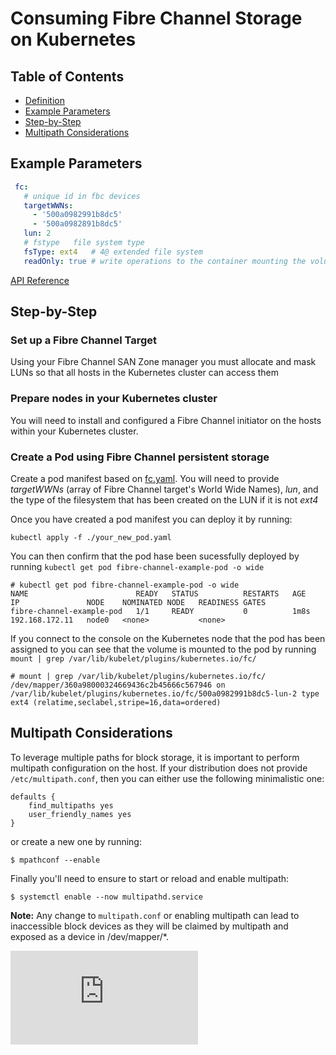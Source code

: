 # Consuming Fibre Channel Storage on Kubernetes

## Table of Contents
- [Definition](https://github.com/kubernetes/kubernetes/blob/master/api/openapi-spec/v3/apis__storage.k8s.io__v1_openapi.json#L242)
- [Example Parameters](#example-parameters)
- [Step-by-Step](#step-by-step)
- [Multipath Considerations](#multipath-considerations)

## Example Parameters

```yaml
 fc:
   # unique id in fbc devices
   targetWWNs:
     - '500a0982991b8dc5'
     - '500a0982891b8dc5'
   lun: 2
   # fstype   file system type
   fsType: ext4   # 4@ extended file system
   readOnly: true # write operations to the container mounting the volume
```

[API Reference](https://kubernetes.io/docs/reference/generated/kubernetes-api/v1.28/#fcvolumesource-v1-core)

## Step-by-Step

### Set up a Fibre Channel Target

Using your Fibre Channel SAN Zone manager you must allocate and mask LUNs so that all hosts in the Kubernetes cluster can access them

### Prepare nodes in your Kubernetes cluster

You will need to install and configured a Fibre Channel initiator on the hosts within your Kubernetes cluster.

### Create a Pod using Fibre Channel persistent storage

Create a pod manifest based on  [fc.yaml](fc.yaml). You will need to provide *targetWWNs* (array of Fibre Channel target's World Wide Names), *lun*, and the type of the filesystem that has been created on the LUN if it is not _ext4_

Once you have created a pod manifest you can deploy it by running:

```console
kubectl apply -f ./your_new_pod.yaml
```

You can then confirm that the pod hase been sucessfully deployed by running `kubectl get pod fibre-channel-example-pod -o wide`

```console
# kubectl get pod fibre-channel-example-pod -o wide
NAME                        READY   STATUS          RESTARTS   AGE    IP               NODE    NOMINATED NODE   READINESS GATES
fibre-channel-example-pod   1/1     READY           0          1m8s   192.168.172.11   node0   <none>           <none>

```

If you connect to the console on the Kubernetes node that the pod has been assigned to you can see that the volume is mounted to the pod by running `mount | grep /var/lib/kubelet/plugins/kubernetes.io/fc/`

```console
# mount | grep /var/lib/kubelet/plugins/kubernetes.io/fc/
/dev/mapper/360a98000324669436c2b45666c567946 on /var/lib/kubelet/plugins/kubernetes.io/fc/500a0982991b8dc5-lun-2 type ext4 (relatime,seclabel,stripe=16,data=ordered)
  ```

## Multipath Considerations

To leverage multiple paths for block storage, it is important to perform
multipath configuration on the host.
If your distribution does not provide `/etc/multipath.conf`, then you can
either use the following minimalistic one:

```
defaults {
    find_multipaths yes
    user_friendly_names yes
}
```

or create a new one by running:

```console
$ mpathconf --enable
```

Finally you'll need to ensure to start or reload and enable multipath:

```console
$ systemctl enable --now multipathd.service
```

**Note:** Any change to `multipath.conf` or enabling multipath can lead to
inaccessible block devices as they will be claimed by multipath and
exposed as a device in /dev/mapper/*.


<!-- BEGIN MUNGE: GENERATED_ANALYTICS -->
[![Analytics](https://kubernetes-site.appspot.com/UA-36037335-10/GitHub/examples/volumes/fibre_channel/README.md?pixel)]()
<!-- END MUNGE: GENERATED_ANALYTICS -->
